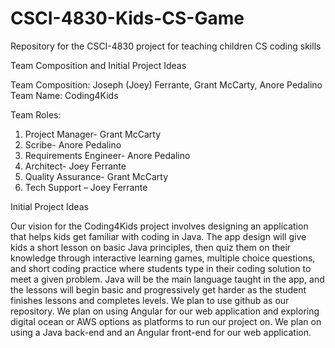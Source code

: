 # CSCI-4830-Kids-CS-Game
Repository for the CSCI-4830 project for teaching children CS coding skills

Team Composition and Initial Project Ideas

Team Composition: Joseph (Joey) Ferrante, Grant McCarty, Anore Pedalino
Team Name: Coding4Kids

Team Roles:
1.	Project Manager- Grant McCarty
2.	Scribe- Anore Pedalino
3.	Requirements Engineer- Anore Pedalino
4.	Architect- Joey Ferrante
5.	Quality Assurance- Grant McCarty
6.	Tech Support – Joey Ferrante


Initial Project Ideas

Our vision for the Coding4Kids project involves designing an application that helps kids get familiar with coding in Java. The app design will give kids a short lesson on basic Java principles, then quiz them on their knowledge through interactive learning games, multiple choice questions, and short coding practice where students type in their coding solution to meet a given problem. Java will be the main language taught in the app, and the lessons will begin basic and progressively get harder as the student finishes lessons and completes levels. We plan to use github as our repository. We plan on using Angular for our web application and exploring digital ocean or AWS options as platforms to run our project on. We plan on using a Java back-end and an Angular front-end for our web application.
